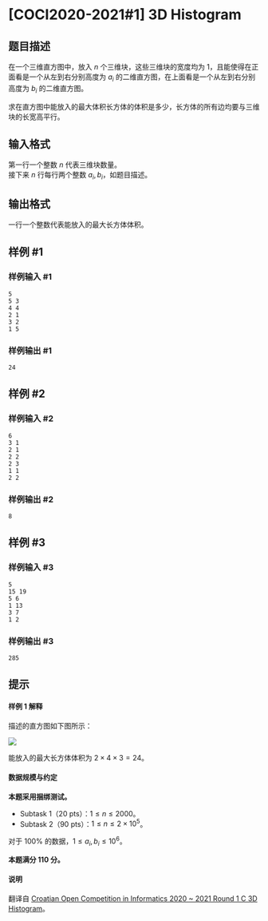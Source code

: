 # [COCI2020-2021#1] 3D Histogram

## 题目描述

在一个三维直方图中，放入 $n$ 个三维块，这些三维块的宽度均为 $1$，且能使得在正面看是一个从左到右分别高度为 $a_i$ 的二维直方图，在上面看是一个从左到右分别高度为 $b_i$ 的二维直方图。

求在直方图中能放入的最大体积长方体的体积是多少，长方体的所有边均要与三维块的长宽高平行。

## 输入格式

第一行一个整数 $n$ 代表三维块数量。       
接下来 $n$ 行每行两个整数 $a_i,b_i$，如题目描述。

## 输出格式

一行一个整数代表能放入的最大长方体体积。

## 样例 #1

### 样例输入 #1
```
5
5 3
4 4
2 1
3 2
1 5
```

### 样例输出 #1

```
24
```

## 样例 #2

### 样例输入 #2
```
6
3 1
2 1
2 2
2 3
1 1
2 2
```

### 样例输出 #2

```
8
```

## 样例 #3

### 样例输入 #3
```
5
15 19
5 6
1 13
3 7
1 2
```

### 样例输出 #3

```
285
```

## 提示

#### 样例 1 解释

描述的直方图如下图所示：

![](https://cdn.luogu.com.cn/upload/image_hosting/z2txhsvt.png)

能放入的最大长方体体积为 $2 \times 4 \times 3=24$。

#### 数据规模与约定

**本题采用捆绑测试。**

- Subtask 1（20 pts）：$1 \le n \le 2000$。
- Subtask 2（90 pts）：$1 \le n \le 2 \times 10^5$。

对于 $100\%$ 的数据，$1 \le a_i,b_i \le 10^6$。

**本题满分 $110$ 分。**

#### 说明

翻译自 [Croatian Open Competition in Informatics 2020 ~ 2021 Round 1 C 3D Histogram](https://hsin.hr/coci/contest1_tasks.pdf)。
